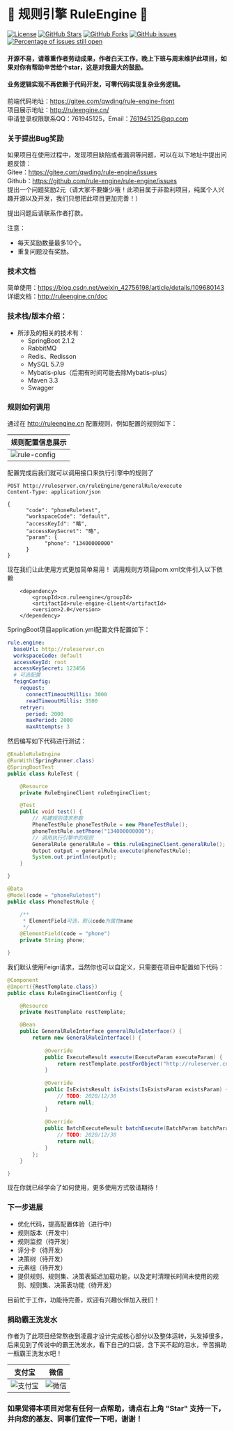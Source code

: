 # 📌 规则引擎 RuleEngine 📌
[![License](https://img.shields.io/badge/license-Apache%202-4EB1BA.svg)](https://www.apache.org/licenses/LICENSE-2.0.html)
[![GitHub Stars](https://img.shields.io/github/stars/rule-engine/rule-engine)](https://github.com/rule-engine/rule-engine/stargazers)
[![GitHub Forks](https://img.shields.io/github/forks/rule-engine/rule-engine)](https://github.com/rule-engine/rule-engine/fork)
[![GitHub issues](https://img.shields.io/github/issues/rule-engine/rule-engine.svg)](https://github.com/rule-engine/rule-engine/issues)
[![Percentage of issues still open](http://isitmaintained.com/badge/open/rule-engine/rule-engine.svg)](https://github.com/rule-engine/rule-engine/issues "Percentage of issues still open")
#### 开源不易，请尊重作者劳动成果，作者白天工作，晚上下班与周末维护此项目，如果对你有帮助辛苦给个star，这是对我最大的鼓励。  
#### 业务逻辑实现不再依赖于代码开发，可零代码实现复杂业务逻辑。

前端代码地址：https://gitee.com/qwding/rule-engine-front  
项目展示地址：http://ruleengine.cn/   
申请登录权限联系QQ：761945125，Email：761945125@qq.com

### 关于提出Bug奖励
如果项目在使用过程中，发现项目缺陷或者漏洞等问题，可以在以下地址中提出问题反馈：  
Gitee：https://gitee.com/qwding/rule-engine/issues  
Github：https://github.com/rule-engine/rule-engine/issues  
提出一个问题奖励2元（请大家不要嫌少哦！此项目属于非盈利项目，纯属个人兴趣开源以及开发，我们只想把此项目更加完善！）  

提出问题后请联系作者打款。   

注意： 
- 每天奖励数量最多10个。
- 重复问题没有奖励。

### 技术文档
简单使用：https://blog.csdn.net/weixin_42756198/article/details/109680143  
详细文档：http://ruleengine.cn/doc

### 技术栈/版本介绍：
- 所涉及的相关的技术有：
    - SpringBoot 2.1.2
    - RabbitMQ
    - Redis、Redisson
    - MySQL 5.7.9
    - Mybatis-plus（后期有时间可能去除Mybatis-plus）
    - Maven 3.3
    - Swagger  

### 规则如何调用
通过在 http://ruleengine.cn 配置规则，例如配置的规则如下：  

| 规则配置信息展示 |
|---|
| ![rule-config](https://boot-rule.oss-cn-beijing.aliyuncs.com/rule-config.png)|


配置完成后我们就可以调用接口来执行引擎中的规则了  
```
POST http://ruleserver.cn/ruleEngine/generalRule/execute
Content-Type: application/json

{
      "code": "phoneRuletest",
      "workspaceCode": "default",
      "accessKeyId": "略", 
      "accessKeySecret": "略",
      "param": {
            "phone": "13400000000"
      }
}
```

现在我们让此使用方式更加简单易用！
调用规则方项目pom.xml文件引入以下依赖
```pom
    <dependency>
        <groupId>cn.ruleengine</groupId>
        <artifactId>rule-engine-client</artifactId>
        <version>2.0</version>
    </dependency>
```
SpringBoot项目application.yml配置文件配置如下：
```yml
rule.engine:
  baseUrl: http://ruleserver.cn
  workspaceCode: default
  accessKeyId: root
  accessKeySecret: 123456
  # 可选配置
  feignConfig:
    request:
      connectTimeoutMillis: 3000
      readTimeoutMillis: 3500
    retryer:
      period: 2000
      maxPeriod: 2000
      maxAttempts: 3
```
然后编写如下代码进行测试：  
```java
@EnableRuleEngine
@RunWith(SpringRunner.class)
@SpringBootTest
public class RuleTest {

    @Resource
    private RuleEngineClient ruleEngineClient;

    @Test
    public void test() {
        // 构建规则请求参数
        PhoneTestRule phoneTestRule = new PhoneTestRule();
        phoneTestRule.setPhone("134000000000");
        // 调用执行引擎中的规则
        GeneralRule generalRule = this.ruleEngineClient.generalRule();
        Output output = generalRule.execute(phoneTestRule);
        System.out.println(output);
    }

}

@Data
@Model(code = "phoneRuletest")
public class PhoneTestRule {

    /**
     * ElementField可选，默认code为属性name
     */
    @ElementField(code = "phone")
    private String phone;

}
```

我们默认使用Feign请求，当然你也可以自定义，只需要在项目中配置如下代码：
```java
@Component
@Import({RestTemplate.class})
public class RuleEngineClientConfig {

    @Resource
    private RestTemplate restTemplate;

    @Bean
    public GeneralRuleInterface generalRuleInterface() {
        return new GeneralRuleInterface() {
    
            @Override
            public ExecuteResult execute(ExecuteParam executeParam) {
                return restTemplate.postForObject("http://ruleserver.cn/ruleEngine/generalRule/execute", executeParam, ExecuteResult.class);
            }
    
            @Override
            public IsExistsResult isExists(IsExistsParam existsParam) {
                // TODO: 2020/12/30  
                return null;
            }
    
            @Override
            public BatchExecuteResult batchExecute(BatchParam batchParam) {
                // TODO: 2020/12/30  
                return null;
            }
        };
    }

}
```
现在你就已经学会了如何使用，更多使用方式敬请期待！


### 下一步进展
 - 优化代码，提高配置体验（进行中）
 - 规则版本（开发中）  
 - 规则监控（待开发）  
 - 评分卡（待开发）  
 - 决策树（待开发）   
 - 元素组（待开发）
 - 提供规则、规则集、决策表延迟加载功能，以及定时清理长时间未使用的规则、规则集、决策表功能（待开发）  

目前忙于工作，功能待完善，欢迎有兴趣伙伴加入我们！


### 捐助霸王洗发水
作者为了此项目经常熬夜到凌晨才设计完成核心部分以及整体运转，头发掉很多，后来见到了传说中的霸王洗发水，看下自己的口袋，含下买不起的泪水，辛苦捐助一瓶霸王洗发水吧！

| 支付宝 |微信|
|---|---|
| ![支付宝](https://boot-rule.oss-cn-beijing.aliyuncs.com/%E6%94%AF%E4%BB%98%E5%AE%9D.png)| ![微信](https://boot-rule.oss-cn-beijing.aliyuncs.com/WechatIMG2.jpeg)|

 
### 如果觉得本项目对您有任何一点帮助，请点右上角 "Star" 支持一下， 并向您的基友、同事们宣传一下吧，谢谢！

